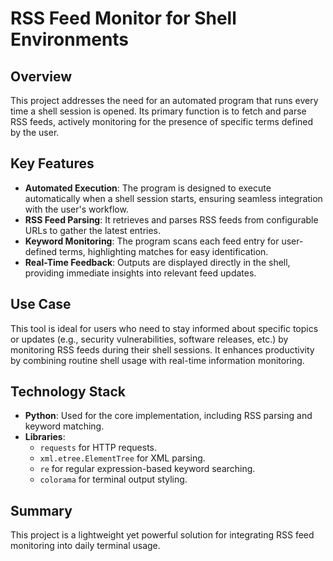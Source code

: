 # RSS Feed Monitor for Shell Environments

## Overview
This project addresses the need for an automated program that runs every time a shell session is opened. Its primary function is to fetch and parse RSS feeds, actively monitoring for the presence of specific terms defined by the user.

## Key Features
- **Automated Execution**: The program is designed to execute automatically when a shell session starts, ensuring seamless integration with the user's workflow.
- **RSS Feed Parsing**: It retrieves and parses RSS feeds from configurable URLs to gather the latest entries.
- **Keyword Monitoring**: The program scans each feed entry for user-defined terms, highlighting matches for easy identification.
- **Real-Time Feedback**: Outputs are displayed directly in the shell, providing immediate insights into relevant feed updates.

## Use Case
This tool is ideal for users who need to stay informed about specific topics or updates (e.g., security vulnerabilities, software releases, etc.) by monitoring RSS feeds during their shell sessions. It enhances productivity by combining routine shell usage with real-time information monitoring.

## Technology Stack
- **Python**: Used for the core implementation, including RSS parsing and keyword matching.
- **Libraries**:
  - `requests` for HTTP requests.
  - `xml.etree.ElementTree` for XML parsing.
  - `re` for regular expression-based keyword searching.
  - `colorama` for terminal output styling.

## Summary
This project is a lightweight yet powerful solution for integrating RSS feed monitoring into daily terminal usage.
